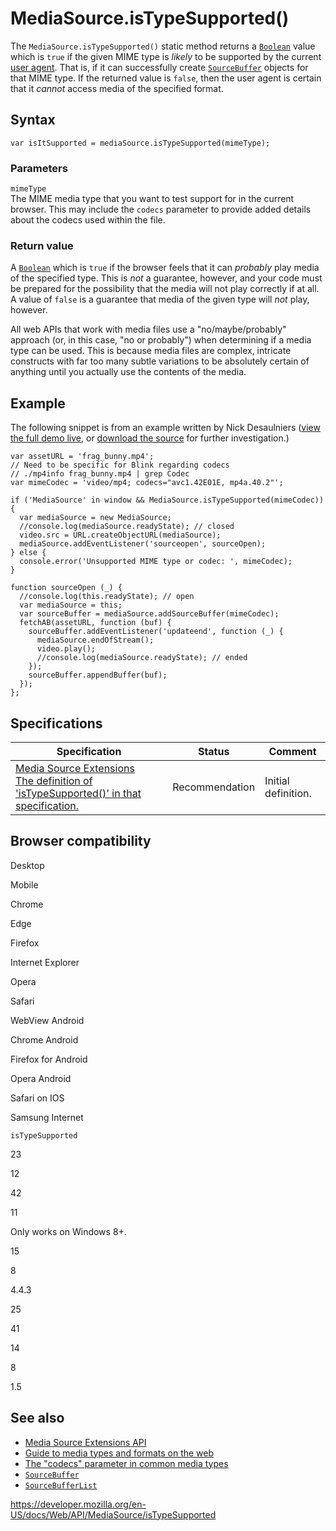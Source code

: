 # MediaSource.isTypeSupported()

The `MediaSource.isTypeSupported()` static method returns a [`Boolean`](https://developer.mozilla.org/en-US/docs/Web/JavaScript/Reference/Global_Objects/Boolean) value which is `true` if the given MIME type is _likely_ to be supported by the current [user agent](https://developer.mozilla.org/en-US/docs/Glossary/User_agent). That is, if it can successfully create [`SourceBuffer`](../sourcebuffer) objects for that MIME type. If the returned value is `false`, then the user agent is certain that it _cannot_ access media of the specified format.

## Syntax

    var isItSupported = mediaSource.isTypeSupported(mimeType);

### Parameters

`mimeType`  
The MIME media type that you want to test support for in the current browser. This may include the `codecs` parameter to provide added details about the codecs used within the file.

### Return value

A [`Boolean`](https://developer.mozilla.org/en-US/docs/Web/JavaScript/Reference/Global_Objects/Boolean) which is `true` if the browser feels that it can _probably_ play media of the specified type. This is _not_ a guarantee, however, and your code must be prepared for the possibility that the media will not play correctly if at all. A value of `false` is a guarantee that media of the given type will _not_ play, however.

All web APIs that work with media files use a "no/maybe/probably" approach (or, in this case, "no or probably") when determining if a media type can be used. This is because media files are complex, intricate constructs with far too many subtle variations to be absolutely certain of anything until you actually use the contents of the media.

## Example

The following snippet is from an example written by Nick Desaulniers ([view the full demo live](https://nickdesaulniers.github.io/netfix/demo/bufferAll.html), or [download the source](https://github.com/nickdesaulniers/netfix/blob/gh-pages/demo/bufferAll.html) for further investigation.)

    var assetURL = 'frag_bunny.mp4';
    // Need to be specific for Blink regarding codecs
    // ./mp4info frag_bunny.mp4 | grep Codec
    var mimeCodec = 'video/mp4; codecs="avc1.42E01E, mp4a.40.2"';

    if ('MediaSource' in window && MediaSource.isTypeSupported(mimeCodec)) {
      var mediaSource = new MediaSource;
      //console.log(mediaSource.readyState); // closed
      video.src = URL.createObjectURL(mediaSource);
      mediaSource.addEventListener('sourceopen', sourceOpen);
    } else {
      console.error('Unsupported MIME type or codec: ', mimeCodec);
    }

    function sourceOpen (_) {
      //console.log(this.readyState); // open
      var mediaSource = this;
      var sourceBuffer = mediaSource.addSourceBuffer(mimeCodec);
      fetchAB(assetURL, function (buf) {
        sourceBuffer.addEventListener('updateend', function (_) {
          mediaSource.endOfStream();
          video.play();
          //console.log(mediaSource.readyState); // ended
        });
        sourceBuffer.appendBuffer(buf);
      });
    };

## Specifications

<table><thead><tr class="header"><th>Specification</th><th>Status</th><th>Comment</th></tr></thead><tbody><tr class="odd"><td><a href="https://w3c.github.io/media-source/#dom-mediasource-istypesupported">Media Source Extensions<br />
<span class="small">The definition of 'isTypeSupported()' in that specification.</span></a></td><td><span class="spec-rec">Recommendation</span></td><td>Initial definition.</td></tr></tbody></table>

## Browser compatibility

Desktop

Mobile

Chrome

Edge

Firefox

Internet Explorer

Opera

Safari

WebView Android

Chrome Android

Firefox for Android

Opera Android

Safari on IOS

Samsung Internet

`isTypeSupported`

23

12

42

11

Only works on Windows 8+.

15

8

4.4.3

25

41

14

8

1.5

## See also

- [Media Source Extensions API](../media_source_extensions_api)
- [Guide to media types and formats on the web](https://developer.mozilla.org/en-US/docs/Web/Media/Formats)
- [The "codecs" parameter in common media types](https://developer.mozilla.org/en-US/docs/Web/Media/Formats/codecs_parameter)
- [`SourceBuffer`](../sourcebuffer)
- [`SourceBufferList`](../sourcebufferlist)

<a href="https://developer.mozilla.org/en-US/docs/Web/API/MediaSource/isTypeSupported" class="_attribution-link">https://developer.mozilla.org/en-US/docs/Web/API/MediaSource/isTypeSupported</a>
